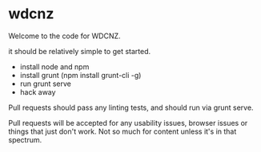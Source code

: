 wdcnz
=====

Welcome to the code for WDCNZ.

it should be relatively simple to get started. 

* install node and npm
* install grunt (npm install grunt-cli -g)
* run grunt serve
* hack away

Pull requests should pass any linting tests, and should run via grunt serve.

Pull requests will be accepted for any usability issues, browser issues or things that just don't work. Not so much for content unless it's in that spectrum.
